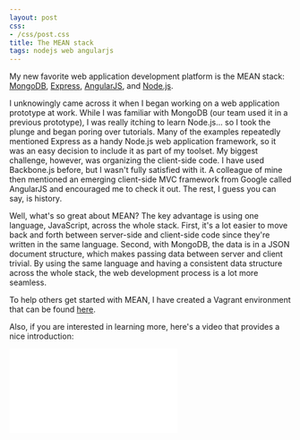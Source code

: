 ```yaml
---
layout: post
css:
- /css/post.css
title: The MEAN stack
tags: nodejs web angularjs
---
```


My new favorite web application development platform is the MEAN stack: <a href="http://www.mongodb.org">MongoDB</a>, <a href="http://expressjs.com">Express</a>, <a href="http://angularjs.org">AngularJS</a>, and <a href="http://nodejs.org">Node.js</a>.

I unknowingly came across it when I began working on a web application prototype at work. While I was familiar with MongoDB (our team used it in a previous prototype), I was really itching to learn Node.js... so I took the plunge and began poring over tutorials. Many of the examples repeatedly mentioned Express as a handy Node.js web application framework, so it was an easy decision to include it as part of my toolset. My biggest challenge, however, was organizing the client-side code. I have used Backbone.js before, but I wasn't fully satisfied with it. A colleague of mine then mentioned an emerging client-side MVC framework from Google called AngularJS and encouraged me to check it out. The rest, I guess you can say, is history.

Well, what's so great about MEAN? The key advantage is using one language, JavaScript, across the whole stack. First, it's a lot easier to move back and forth between server-side and client-side code since they're written in the same language. Second, with MongoDB, the data is in a JSON document structure, which makes passing data between server and client trivial. By using the same language and having a consistent data structure across the whole stack, the web development process is a lot more seamless.

To help others get started with MEAN, I have created a Vagrant environment that can be found <a href="https://github.com/drejkim/mean-vagrant">here</a>.

Also, if you are interested in learning more, here's a video that provides a nice introduction:

<div class="embed-responsive embed-responsive-16by9">
  <iframe class="embed-responsive-item" src="//www.youtube.com/embed/1Sy3vWJ1N2U" frameborder="0" allowfullscreen=""></iframe>
</div>
